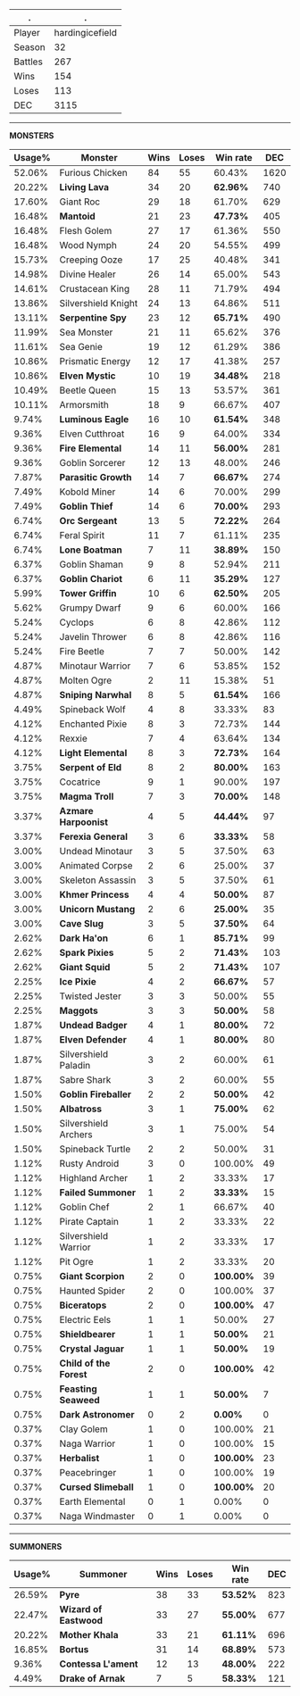 .|.
|-|-
Player|hardingicefield
Season|32
Battles|267
Wins|154
Loses|113
DEC|3115

---
**MONSTERS**

Usage%|Monster|Wins|Loses|Win rate|DEC|
-|-|-|-|-|-|
52.06%|Furious Chicken|84|55|60.43%|1620|
20.22%|**Living Lava**|34|20|**62.96%**|740|
17.60%|Giant Roc|29|18|61.70%|629|
16.48%|**Mantoid**|21|23|**47.73%**|405|
16.48%|Flesh Golem|27|17|61.36%|550|
16.48%|Wood Nymph|24|20|54.55%|499|
15.73%|Creeping Ooze|17|25|40.48%|341|
14.98%|Divine Healer|26|14|65.00%|543|
14.61%|Crustacean King|28|11|71.79%|494|
13.86%|Silvershield Knight|24|13|64.86%|511|
13.11%|**Serpentine Spy**|23|12|**65.71%**|490|
11.99%|Sea Monster|21|11|65.62%|376|
11.61%|Sea Genie|19|12|61.29%|386|
10.86%|Prismatic Energy|12|17|41.38%|257|
10.86%|**Elven Mystic**|10|19|**34.48%**|218|
10.49%|Beetle Queen|15|13|53.57%|361|
10.11%|Armorsmith|18|9|66.67%|407|
9.74%|**Luminous Eagle**|16|10|**61.54%**|348|
9.36%|Elven Cutthroat|16|9|64.00%|334|
9.36%|**Fire Elemental**|14|11|**56.00%**|281|
9.36%|Goblin Sorcerer|12|13|48.00%|246|
7.87%|**Parasitic Growth**|14|7|**66.67%**|274|
7.49%|Kobold Miner|14|6|70.00%|299|
7.49%|**Goblin Thief**|14|6|**70.00%**|293|
6.74%|**Orc Sergeant**|13|5|**72.22%**|264|
6.74%|Feral Spirit|11|7|61.11%|235|
6.74%|**Lone Boatman**|7|11|**38.89%**|150|
6.37%|Goblin Shaman|9|8|52.94%|211|
6.37%|**Goblin Chariot**|6|11|**35.29%**|127|
5.99%|**Tower Griffin**|10|6|**62.50%**|205|
5.62%|Grumpy Dwarf|9|6|60.00%|166|
5.24%|Cyclops|6|8|42.86%|112|
5.24%|Javelin Thrower|6|8|42.86%|116|
5.24%|Fire Beetle|7|7|50.00%|142|
4.87%|Minotaur Warrior|7|6|53.85%|152|
4.87%|Molten Ogre|2|11|15.38%|51|
4.87%|**Sniping Narwhal**|8|5|**61.54%**|166|
4.49%|Spineback Wolf|4|8|33.33%|83|
4.12%|Enchanted Pixie|8|3|72.73%|144|
4.12%|Rexxie|7|4|63.64%|134|
4.12%|**Light Elemental**|8|3|**72.73%**|164|
3.75%|**Serpent of Eld**|8|2|**80.00%**|163|
3.75%|Cocatrice|9|1|90.00%|197|
3.75%|**Magma Troll**|7|3|**70.00%**|148|
3.37%|**Azmare Harpoonist**|4|5|**44.44%**|97|
3.37%|**Ferexia General**|3|6|**33.33%**|58|
3.00%|Undead Minotaur|3|5|37.50%|63|
3.00%|Animated Corpse|2|6|25.00%|37|
3.00%|Skeleton Assassin|3|5|37.50%|61|
3.00%|**Khmer Princess**|4|4|**50.00%**|87|
3.00%|**Unicorn Mustang**|2|6|**25.00%**|35|
3.00%|**Cave Slug**|3|5|**37.50%**|64|
2.62%|**Dark Ha'on**|6|1|**85.71%**|99|
2.62%|**Spark Pixies**|5|2|**71.43%**|103|
2.62%|**Giant Squid**|5|2|**71.43%**|107|
2.25%|**Ice Pixie**|4|2|**66.67%**|57|
2.25%|Twisted Jester|3|3|50.00%|55|
2.25%|**Maggots**|3|3|**50.00%**|58|
1.87%|**Undead Badger**|4|1|**80.00%**|72|
1.87%|**Elven Defender**|4|1|**80.00%**|80|
1.87%|Silvershield Paladin|3|2|60.00%|61|
1.87%|Sabre Shark|3|2|60.00%|55|
1.50%|**Goblin Fireballer**|2|2|**50.00%**|42|
1.50%|**Albatross**|3|1|**75.00%**|62|
1.50%|Silvershield Archers|3|1|75.00%|54|
1.50%|Spineback Turtle|2|2|50.00%|31|
1.12%|Rusty Android|3|0|100.00%|49|
1.12%|Highland Archer|1|2|33.33%|17|
1.12%|**Failed Summoner**|1|2|**33.33%**|15|
1.12%|Goblin Chef|2|1|66.67%|40|
1.12%|Pirate Captain|1|2|33.33%|22|
1.12%|Silvershield Warrior|1|2|33.33%|17|
1.12%|Pit Ogre|1|2|33.33%|20|
0.75%|**Giant Scorpion**|2|0|**100.00%**|39|
0.75%|Haunted Spider|2|0|100.00%|37|
0.75%|**Biceratops**|2|0|**100.00%**|47|
0.75%|Electric Eels|1|1|50.00%|27|
0.75%|**Shieldbearer**|1|1|**50.00%**|21|
0.75%|**Crystal Jaguar**|1|1|**50.00%**|19|
0.75%|**Child of the Forest**|2|0|**100.00%**|42|
0.75%|**Feasting Seaweed**|1|1|**50.00%**|7|
0.75%|**Dark Astronomer**|0|2|**0.00%**|0|
0.37%|Clay Golem|1|0|100.00%|21|
0.37%|Naga Warrior|1|0|100.00%|15|
0.37%|**Herbalist**|1|0|**100.00%**|23|
0.37%|Peacebringer|1|0|100.00%|19|
0.37%|**Cursed Slimeball**|1|0|**100.00%**|20|
0.37%|Earth Elemental|0|1|0.00%|0|
0.37%|Naga Windmaster|0|1|0.00%|0|

---
**SUMMONERS**

Usage%|Summoner|Wins|Loses|Win rate|DEC|
-|-|-|-|-|-|
26.59%|**Pyre**|38|33|**53.52%**|823|
22.47%|**Wizard of Eastwood**|33|27|**55.00%**|677|
20.22%|**Mother Khala**|33|21|**61.11%**|696|
16.85%|**Bortus**|31|14|**68.89%**|573|
9.36%|**Contessa L'ament**|12|13|**48.00%**|222|
4.49%|**Drake of Arnak**|7|5|**58.33%**|121|
